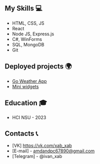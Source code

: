 ## My Skills 💻

- HTML, CSS, JS
- React
- Node JS, Express.js
- C#, WinForms
- SQL, MongoDB
- Git

## Deployed projects 🌍
- [Go Weather App](https://ivanxablin.github.io/Go-Weather-Api/)
- [Mini widgets](https://ivanxablin.github.io/Web-exam/)

## Education 🎓
- HCI NSU - 2023

## Contacts 📞
- [VK] https://vk.com/xab_xab
- [E-mail] - amdandpc67890@gmail.com
- [Telegram] - @ivan_xab




